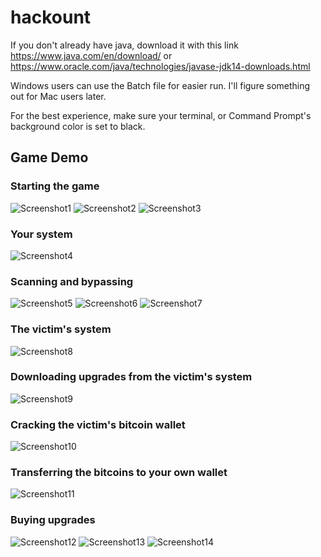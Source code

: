 # hackount

If you don't already have java, download it with this link
https://www.java.com/en/download/
or
https://www.oracle.com/java/technologies/javase-jdk14-downloads.html

Windows users can use the Batch file for easier run. I'll figure something out for Mac users later.

For the best experience, make sure your terminal, or Command Prompt's background color is set to black.

## Game Demo

### Starting the game

![Screenshot1](HackountScreenshots/Screenshot1.png) ![Screenshot2](HackountScreenshots/Screenshot2.png) ![Screenshot3](HackountScreenshots/Screenshot3.png)

### Your system

![Screenshot4](HackountScreenshots/Screenshot4.png)

### Scanning and bypassing

![Screenshot5](HackountScreenshots/Screenshot5.png) ![Screenshot6](HackountScreenshots/Screenshot6.png) ![Screenshot7](HackountScreenshots/Screenshot7.png)

### The victim's system
![Screenshot8](HackountScreenshots/Screenshot8.png)

### Downloading upgrades from the victim's system

![Screenshot9](HackountScreenshots/Screenshot9.png)

### Cracking the victim's bitcoin wallet

![Screenshot10](HackountScreenshots/Screenshot10.png)

### Transferring the bitcoins to your own wallet

![Screenshot11](HackountScreenshots/Screenshot11.png)

### Buying upgrades

![Screenshot12](HackountScreenshots/Screenshot12.png)
![Screenshot13](HackountScreenshots/Screenshot13.png)
![Screenshot14](HackountScreenshots/Screenshot14.png)
